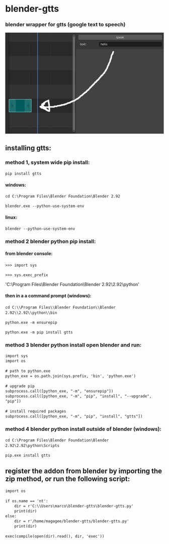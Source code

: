 # blender-gtts
### blender wrapper for gtts (google text to speech)
![alt text](https://github.com/technisculpt/blender-gtts/blob/main/preview.png)
## installing gtts:
### method 1, system wide pip install:
`pip install gtts`
#### windows:
`cd C:\Program Files\Blender Foundation\Blender 2.92`

`blender.exe --python-use-system-env`
#### linux:
`blender --python-use-system-env`

### method 2 blender python pip install:
#### from blender console:
`>>> import sys`

`>>> sys.exec_prefix`

'C:\\Program Files\\Blender Foundation\\Blender 2.92\\2.92\\python'

#### then in a a command prompt (windows):
`cd C:\\Program Files\\Blender Foundation\\Blender 2.92\\2.92\\python\\bin`

`python.exe -m ensurepip`

`python.exe -m pip install gtts`

### method 3 blender python install open blender and run:
```import subprocess
import sys
import os
 
# path to python.exe
python_exe = os.path.join(sys.prefix, 'bin', 'python.exe')
 
# upgrade pip
subprocess.call([python_exe, "-m", "ensurepip"])
subprocess.call([python_exe, "-m", "pip", "install", "--upgrade", "pip"])
 
# install required packages
subprocess.call([python_exe, "-m", "pip", "install", "gtts"])
```

### method 4 blender python install outside of blender (windows):
`cd C:\Program Files\Blender Foundation\Blender 2.92\2.92\python\Scripts`

`pip.exe install gtts`

## register the addon from blender by importing the zip method, or run the following script:

```
import os

if os.name == 'nt':
    dir = r'C:\\Users\marco\blender-gtts\blender-gtts.py'
    print(dir)
else:
    dir = r'/home/magagee/blender-gtts/blender-gtts.py'
    print(dir)

exec(compile(open(dir).read(), dir, 'exec'))
```
